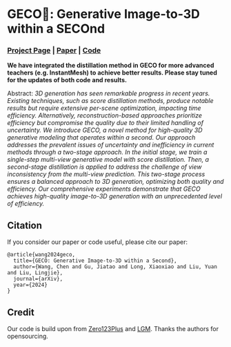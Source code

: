 # GECO🦎: Generative Image-to-3D within a SECOnd

### [Project Page](https://cwchenwang.github.io/geco) | [Paper](https://arxiv.org/abs/2405.20327) | [Code](https://github.com/cwchenwang/geco)

**We have integrated the distillation method in GECO for more advanced teachers (e.g. InstantMesh) to achieve better results. Please stay tuned for the updates of both code and results.**

Abstract: *3D generation has seen remarkable progress in recent years. Existing techniques, such as score distillation methods, produce notable results but require extensive per-scene optimization, impacting time efficiency. Alternatively, reconstruction-based approaches prioritize efficiency but compromise the quality due to their limited handling of uncertainty. We introduce GECO, a novel method for high-quality 3D generative modeling that operates within a second. Our approach addresses the prevalent issues of uncertainty and inefficiency in current methods through a two-stage approach. In the initial stage, we train a single-step multi-view generative model with score distillation. Then, a second-stage distillation is applied to address the challenge of view inconsistency from the multi-view prediction. This two-stage process ensures a balanced approach to 3D generation, optimizing both quality and efficiency. Our comprehensive experiments demonstrate that GECO achieves high-quality image-to-3D generation with an unprecedented level of efficiency.*

## Citation
If you consider our paper or code useful, please cite our paper:
```
@article{wang2024geco,
  title={GECO: Generative Image-to-3D within a Second},
  author={Wang, Chen and Gu, Jiatao and Long, Xiaoxiao and Liu, Yuan and Liu, Lingjie},
  journal={arXiv},
  year={2024}
}
```

## Credit
Our code is build upon from [Zero123Plus](https://github.com/SUDO-AI-3D/zero123plus) and [LGM](https://github.com/3DTopia/LGM). Thanks the authors for opensourcing.